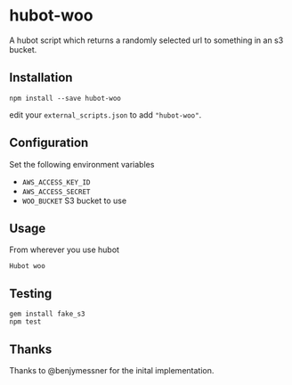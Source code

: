hubot-woo
=========
A hubot script which returns a randomly selected url to something in an s3
bucket.

Installation
------------
```
npm install --save hubot-woo
```
edit your ``external_scripts.json`` to add ``"hubot-woo"``.

Configuration
-------------
Set the following environment variables
  * `AWS_ACCESS_KEY_ID`
  * `AWS_ACCESS_SECRET`
  * `WOO_BUCKET` S3 bucket to use

Usage
-----
From wherever you use hubot

```
Hubot woo
```

Testing
-------
```
gem install fake_s3
npm test
```

Thanks
-------
Thanks to @benjymessner for the inital implementation.
